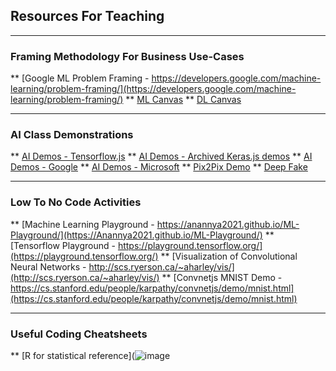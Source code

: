 ## Resources For Teaching

---

### Framing Methodology For Business Use-Cases 

** [Google ML Problem Framing - https://developers.google.com/machine-learning/problem-framing/](https://developers.google.com/machine-learning/problem-framing/)
** [ML Canvas](http://www.louisdorard.com/ml-canvas/)
** [DL Canvas](https://medium.com/intuitionmachine/introducing-the-deep-learning-canvas-a2e80a998f11)

---

### AI Class Demonstrations

** [AI Demos - Tensorflow.js](https://www.tensorflow.org/js/demos/)
** [AI Demos - Archived Keras.js demos](https://peterleong.github.io/keras-js/)
** [AI Demos - Google](https://experiments.withgoogle.com/collection/ai)
** [AI Demos - Microsoft](https://aidemos.microsoft.com/)
** [Pix2Pix Demo](https://affinelayer.com/pixsrv/)
** [Deep Fake](https://thispersondoesnotexist.com/)

---

### Low To No Code Activities 

** [Machine Learning Playground - https://anannya2021.github.io/ML-Playground/](https://Anannya2021.github.io/ML-Playground/)
** [Tensorflow Playground - https://playground.tensorflow.org/](https://playground.tensorflow.org/)
** [Visualization of Convolutional Neural Networks - http://scs.ryerson.ca/~aharley/vis/](http://scs.ryerson.ca/~aharley/vis/)
** [Convnetjs MNIST Demo - https://cs.stanford.edu/people/karpathy/convnetjs/demo/mnist.html](https://cs.stanford.edu/people/karpathy/convnetjs/demo/mnist.html)

---
### Useful Coding Cheatsheets

** [R for statistical reference](![image](https://user-images.githubusercontent.com/80447701/145985155-71bb02c2-0754-4604-b0b8-ae54d7605771.png)
